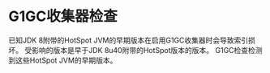 # G1GC收集器检查
已知JDK 8附带的HotSpot JVM的早期版本在启用G1GC收集器时会导致索引损坏。 受影响的版本是早于JDK 8u40附带的HotSpot版本的版本。 G1GC检查检测到这些HotSpot JVM的早期版本。